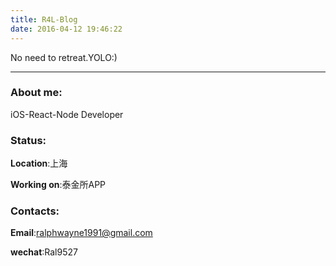 ```yaml
---
title: R4L-Blog
date: 2016-04-12 19:46:22
---
```


No need to retreat.YOLO:)

***

### About me:

iOS-React-Node Developer

### Status:

**Location**:上海

**Working on**:泰金所APP

### Contacts:

**Email**:ralphwayne1991@gmail.com

**wechat**:Ral9527
